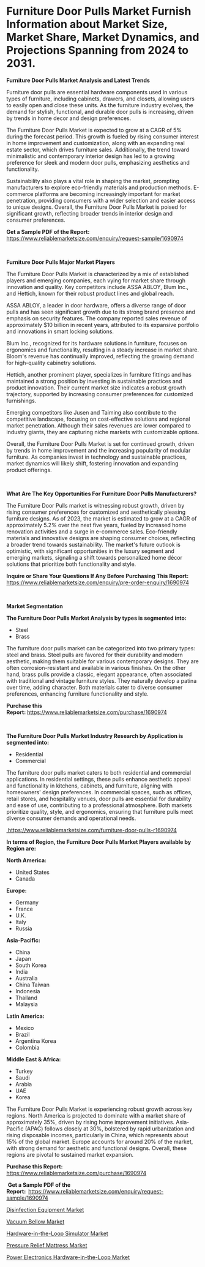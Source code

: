 <p><h1>Furniture Door Pulls Market Furnish Information about Market Size, Market Share, Market Dynamics, and Projections Spanning from 2024 to 2031.</h1></p><p><strong>Furniture Door Pulls Market Analysis and Latest Trends</strong></p>
<p><p>Furniture door pulls are essential hardware components used in various types of furniture, including cabinets, drawers, and closets, allowing users to easily open and close these units. As the furniture industry evolves, the demand for stylish, functional, and durable door pulls is increasing, driven by trends in home decor and design preferences.</p><p>The Furniture Door Pulls Market is expected to grow at a CAGR of 5% during the forecast period. This growth is fueled by rising consumer interest in home improvement and customization, along with an expanding real estate sector, which drives furniture sales. Additionally, the trend toward minimalistic and contemporary interior design has led to a growing preference for sleek and modern door pulls, emphasizing aesthetics and functionality.</p><p>Sustainability also plays a vital role in shaping the market, prompting manufacturers to explore eco-friendly materials and production methods. E-commerce platforms are becoming increasingly important for market penetration, providing consumers with a wider selection and easier access to unique designs. Overall, the Furniture Door Pulls Market is poised for significant growth, reflecting broader trends in interior design and consumer preferences.</p></p>
<p><strong>Get a Sample PDF of the Report:&nbsp;</strong> <a href="https://www.reliablemarketsize.com/enquiry/request-sample/1690974?utm_campaign=1506&utm_medium=2&utm_source=Github&utm_content=ia&utm_term=17102024&utm_id=furniture-door-pulls">https://www.reliablemarketsize.com/enquiry/request-sample/1690974</a></p>
<p>&nbsp;</p>
<p><strong>Furniture Door Pulls Major Market Players</strong></p>
<p><p>The Furniture Door Pulls Market is characterized by a mix of established players and emerging companies, each vying for market share through innovation and quality. Key competitors include ASSA ABLOY, Blum Inc., and Hettich, known for their robust product lines and global reach. </p><p>ASSA ABLOY, a leader in door hardware, offers a diverse range of door pulls and has seen significant growth due to its strong brand presence and emphasis on security features. The company reported sales revenue of approximately $10 billion in recent years, attributed to its expansive portfolio and innovations in smart locking solutions.</p><p>Blum Inc., recognized for its hardware solutions in furniture, focuses on ergonomics and functionality, resulting in a steady increase in market share. Bloom's revenue has continually improved, reflecting the growing demand for high-quality cabinetry solutions.</p><p>Hettich, another prominent player, specializes in furniture fittings and has maintained a strong position by investing in sustainable practices and product innovation. Their current market size indicates a robust growth trajectory, supported by increasing consumer preferences for customized furnishings.</p><p>Emerging competitors like Jusen and Taiming also contribute to the competitive landscape, focusing on cost-effective solutions and regional market penetration. Although their sales revenues are lower compared to industry giants, they are capturing niche markets with customizable options.</p><p>Overall, the Furniture Door Pulls Market is set for continued growth, driven by trends in home improvement and the increasing popularity of modular furniture. As companies invest in technology and sustainable practices, market dynamics will likely shift, fostering innovation and expanding product offerings.</p></p>
<p>&nbsp;</p>
<p><strong>What Are The Key Opportunities For Furniture Door Pulls Manufacturers?</strong></p>
<p><p>The Furniture Door Pulls market is witnessing robust growth, driven by rising consumer preferences for customized and aesthetically pleasing furniture designs. As of 2023, the market is estimated to grow at a CAGR of approximately 5.2% over the next five years, fueled by increased home renovation activities and a surge in e-commerce sales. Eco-friendly materials and innovative designs are shaping consumer choices, reflecting a broader trend towards sustainability. The market's future outlook is optimistic, with significant opportunities in the luxury segment and emerging markets, signaling a shift towards personalized home décor solutions that prioritize both functionality and style.</p></p>
<p><strong>Inquire or Share Your Questions If Any Before Purchasing This Report:</strong> <a href="https://www.reliablemarketsize.com/enquiry/pre-order-enquiry/1690974?utm_campaign=1506&utm_medium=2&utm_source=Github&utm_content=ia&utm_term=17102024&utm_id=furniture-door-pulls">https://www.reliablemarketsize.com/enquiry/pre-order-enquiry/1690974</a></p>
<p>&nbsp;</p>
<p><strong>Market Segmentation</strong></p>
<p><strong>The Furniture Door Pulls Market Analysis by types is segmented into:</strong></p>
<p><ul><li>Steel</li><li>Brass</li></ul></p>
<p><p>The furniture door pulls market can be categorized into two primary types: steel and brass. Steel pulls are favored for their durability and modern aesthetic, making them suitable for various contemporary designs. They are often corrosion-resistant and available in various finishes. On the other hand, brass pulls provide a classic, elegant appearance, often associated with traditional and vintage furniture styles. They naturally develop a patina over time, adding character. Both materials cater to diverse consumer preferences, enhancing furniture functionality and style.</p></p>
<p><strong>Purchase this Report:&nbsp;</strong><a href="https://www.reliablemarketsize.com/purchase/1690974?utm_campaign=1506&utm_medium=2&utm_source=Github&utm_content=ia&utm_term=17102024&utm_id=furniture-door-pulls">https://www.reliablemarketsize.com/purchase/1690974</a></p>
<p>&nbsp;</p>
<p><strong>The Furniture Door Pulls Market Industry Research by Application is segmented into:</strong></p>
<p><ul><li>Residential</li><li>Commercial</li></ul></p>
<p><p>The furniture door pulls market caters to both residential and commercial applications. In residential settings, these pulls enhance aesthetic appeal and functionality in kitchens, cabinets, and furniture, aligning with homeowners' design preferences. In commercial spaces, such as offices, retail stores, and hospitality venues, door pulls are essential for durability and ease of use, contributing to a professional atmosphere. Both markets prioritize quality, style, and ergonomics, ensuring that furniture pulls meet diverse consumer demands and operational needs.</p></p>
<p><a href="https://www.reliablemarketsize.com/furniture-door-pulls-r1690974?utm_campaign=1506&utm_medium=2&utm_source=Github&utm_content=ia&utm_term=17102024&utm_id=furniture-door-pulls">&nbsp;https://www.reliablemarketsize.com/furniture-door-pulls-r1690974</a></p>
<p><strong>In terms of Region, the Furniture Door Pulls Market Players available by Region are:</strong></p>
<p>
    <p> <strong> North America: </strong>
        <ul>
            <li>United States</li>
            <li>Canada</li>
        </ul>
        </p> 
    <p> <strong> Europe: </strong>
        <ul>
            <li>Germany</li>
            <li>France</li>
            <li>U.K.</li>
            <li>Italy</li>
            <li>Russia</li>
        </ul>
        </p> 
    <p> <strong> Asia-Pacific: </strong>
        <ul>
            <li>China</li>
            <li>Japan</li>
            <li>South Korea</li>
            <li>India</li>
            <li>Australia</li>
            <li>China Taiwan</li>
            <li>Indonesia</li>
            <li>Thailand</li>
            <li>Malaysia</li>
        </ul>
        </p> 
    <p> <strong> Latin America: </strong>
        <ul>
            <li>Mexico</li>
            <li>Brazil</li>
            <li>Argentina Korea</li>
            <li>Colombia</li>
        </ul>
        </p> 
    <p> <strong> Middle East & Africa: </strong>
        <ul>
            <li>Turkey</li>
            <li>Saudi</li>
            <li>Arabia</li>
            <li>UAE</li>
            <li>Korea</li>
        </ul>
    </p>
    </p>
<p><p>The Furniture Door Pulls Market is experiencing robust growth across key regions. North America is projected to dominate with a market share of approximately 35%, driven by rising home improvement initiatives. Asia-Pacific (APAC) follows closely at 30%, bolstered by rapid urbanization and rising disposable incomes, particularly in China, which represents about 15% of the global market. Europe accounts for around 20% of the market, with strong demand for aesthetic and functional designs. Overall, these regions are pivotal to sustained market expansion.</p></p>
<p><strong>Purchase this Report: </strong><a href="https://www.reliablemarketsize.com/purchase/1690974?utm_campaign=1506&utm_medium=2&utm_source=Github&utm_content=ia&utm_term=17102024&utm_id=furniture-door-pulls">https://www.reliablemarketsize.com/purchase/1690974</a></p>
<p>&nbsp;<strong>Get a Sample PDF of the Report:&nbsp;&nbsp;</strong><a href="https://www.reliablemarketsize.com/enquiry/request-sample/1690974?utm_campaign=1506&utm_medium=2&utm_source=Github&utm_content=ia&utm_term=17102024&utm_id=furniture-door-pulls">https://www.reliablemarketsize.com/enquiry/request-sample/1690974</a></p>
<p><strong></strong></p>
<p><p><a href="https://issuu.com/reportprime-2/docs/disinfection-equipment-market-size-_6ea704c4a23d15?utm_campaign=1506&utm_medium=2&utm_source=Github&utm_content=ia&utm_term=17102024&utm_id=furniture-door-pulls">Disinfection Equipment Market</a></p><p><a href="https://issuu.com/reportprime-2/docs/vacuum-bellow-market-size-2030.pptx_08a0c87b5fbff5?utm_campaign=1506&utm_medium=2&utm_source=Github&utm_content=ia&utm_term=17102024&utm_id=furniture-door-pulls">Vacuum Bellow Market</a></p><p><a href="https://github.com/fransisca0zkko/Market-Research-Report-List-1/blob/main/hardware-in-the-loop-simulator-market.md?utm_campaign=1506&utm_medium=2&utm_source=Github&utm_content=ia&utm_term=17102024&utm_id=furniture-door-pulls">Hardware-in-the-Loop Simulator Market</a></p><p><a href="https://www.linkedin.com/pulse/insights-pressure-relief-mattress-market-size-which-expanding-cwxcc?utm_campaign=1506&utm_medium=2&utm_source=Github&utm_content=ia&utm_term=17102024&utm_id=furniture-door-pulls">Pressure Relief Mattress Market</a></p><p><a href="https://github.com/doracurlis0cc/Market-Research-Report-List-1/blob/main/power-electronics-hardware-in-the-loop-market.md?utm_campaign=1506&utm_medium=2&utm_source=Github&utm_content=ia&utm_term=17102024&utm_id=furniture-door-pulls">Power Electronics Hardware-in-the-Loop Market</a></p></p>